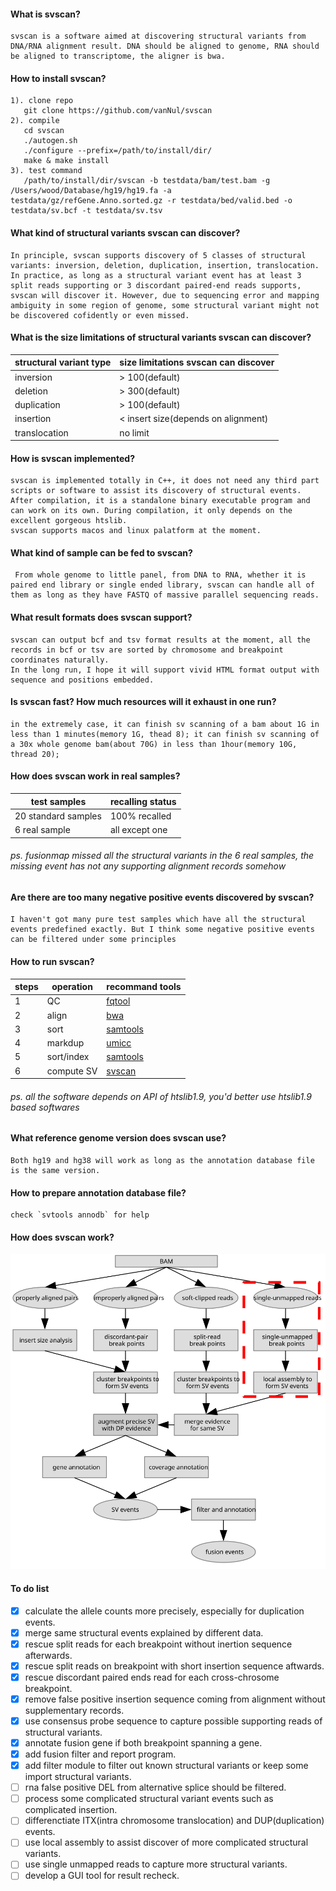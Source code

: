 #### What is svscan?
    svscan is a software aimed at discovering structural variants from DNA/RNA alignment result. DNA should be aligned to genome, RNA should be aligned to transcriptome, the aligner is bwa.
#### How to install svscan?
    1). clone repo
       git clone https://github.com/vanNul/svscan  
    2). compile 
       cd svscan    
       ./autogen.sh   
       ./configure --prefix=/path/to/install/dir/ 
       make & make install 
    3). test command 
       /path/to/install/dir/svscan -b testdata/bam/test.bam -g /Users/wood/Database/hg19/hg19.fa -a testdata/gz/refGene.Anno.sorted.gz -r testdata/bed/valid.bed -o testdata/sv.bcf -t testdata/sv.tsv
  
#### What kind of structural variants svscan can discover?
    In principle, svscan supports discovery of 5 classes of structural variants: inversion, deletion, duplication, insertion, translocation.  
    In practice, as long as a structural variant event has at least 3 split reads supporting or 3 discordant paired-end reads supports, svscan will discover it. However, due to sequencing error and mapping ambiguity in some region of genome, some structural variant might not be discovered cofidently or even missed. 
    
#### What is the size limitations of structural variants svscan can discover? 
|structural variant type| size limitations svscan can discover
|-----------------------|--------------------------------------
|inversion              | > 100(default)
|deletion               | > 300(default)
|duplication            | > 100(default)
|insertion              | < insert size(depends on alignment)
|translocation          | no limit

#### How is svscan implemented?  
    svscan is implemented totally in C++, it does not need any third part scripts or software to assist its discovery of structural events. 
    After compilation, it is a standalone binary executable program and can work on its own. During compilation, it only depends on the excellent gorgeous htslib. 
    svscan supports macos and linux palatform at the moment.  

#### What kind of sample can be fed to svscan?  
     From whole genome to little panel, from DNA to RNA, whether it is paired end library or single ended library, svscan can handle all of them as long as they have FASTQ of massive parallel sequencing reads.
      
#### What result formats does svscan support?  
    svscan can output bcf and tsv format results at the moment, all the records in bcf or tsv are sorted by chromosome and breakpoint coordinates naturally.  
    In the long run, I hope it will support vivid HTML format output with sequence and positions embedded.
    
#### Is svscan fast? How much resources will it exhaust in one run?  
    in the extremely case, it can finish sv scanning of a bam about 1G in less than 1 minutes(memory 1G, thead 8); it can finish sv scanning of a 30x whole genome bam(about 70G) in less than 1hour(memory 10G, thread 20);
    
#### How does svscan work in real samples?  
|test samples       | recalling status
|-------------------|---------------------
|20 standard samples| 100% recalled
|6 real sample      | all except one
###### ps. fusionmap missed all the structural variants in the 6 real samples, the missing event has not any supporting alignment records somehow

#### Are there are too many negative positive events discovered by svscan?  
    I haven't got many pure test samples which have all the structural events predefined exactly. But I think some negative positive events can be filtered under some principles  

#### How to run svscan?
|steps|operation  |recommand tools
|-----|-----------|----------------------------------------------
|1    | QC        |[fqtool](https://github.com/vanNul/fqtool)
|2    | align     |[bwa](https://github.com/lh3/bwa)
|3    | sort      |[samtools](https://github.com/samtools/samtools)
|4    | markdup   |[umicc](https://github.com/vanNul/umicc)
|5    | sort/index|[samtools](https://github.com/samtools/samtools)
|6    | compute SV|[svscan](https://github.com/vanNul/svscan)
###### ps. all the software depends on API of htslib1.9, you'd better use htslib1.9 based softwares 

#### What reference genome version does svscan use?  
    Both hg19 and hg38 will work as long as the annotation database file is the same version.  

#### How to prepare annotation database file?  
    check `svtools annodb` for help

#### How does svscan work?  
![svscan algorithm](./fig/svscan.svg)

#### To do list
- [x] calculate the allele counts more precisely, especially for duplication events.
- [x] merge same structural events explained by different data.
- [x] rescue split reads for each breakpoint without inertion sequence afterwards.
- [x] rescue split reads on breakpoint with short insertion sequence aftwards.
- [x] rescue discordant paired ends read for each cross-chrosome breakpoint.
- [x] remove false positive insertion sequence coming from alignment without supplementary records.
- [x] use consensus probe sequence to capture possible supporting reads of structural variants.
- [x] annotate fusion gene if both breakpoint spanning a gene.
- [x] add fusion filter and report program.
- [x] add filter module to filter out known structural variants or keep some import structural variants.
- [ ] rna false positive DEL from alternative splice should be filtered.
- [ ] process some complicated structural variant events such as complicated insertion.
- [ ] differenctiate ITX(intra chromosome translocation) and DUP(duplication) events.
- [ ] use local assembly to assist discover of more complicated structural variants.
- [ ] use single unmapped reads to capture more structural variants.
- [ ] develop a GUI tool for result recheck.
